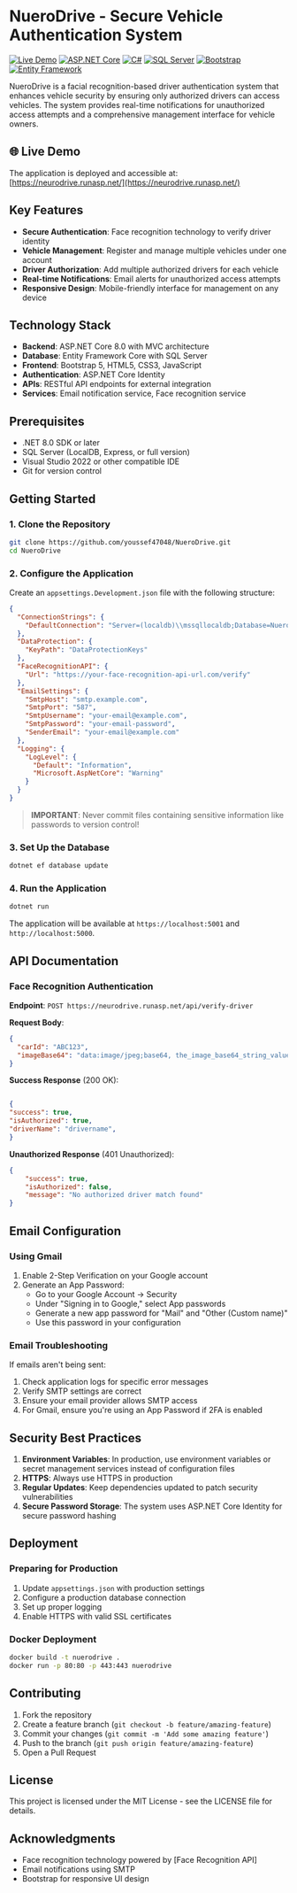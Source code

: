 ﻿# NueroDrive - Secure Vehicle Authentication System

[![Live Demo](https://img.shields.io/badge/Live_Demo-Visit_Site-blue?style=for-the-badge&logo=microsoft-edge)](https://neurodrive.runasp.net/)
[![ASP.NET Core](https://img.shields.io/badge/ASP.NET_Core-8.0-512BD4?style=flat-square&logo=dotnet)](https://dotnet.microsoft.com/apps/aspnet)
[![C#](https://img.shields.io/badge/C%23-239120?style=flat-square&logo=c-sharp&logoColor=white)](https://docs.microsoft.com/en-us/dotnet/csharp/)
[![SQL Server](https://img.shields.io/badge/SQL_Server-CC2927?style=flat-square&logo=microsoft-sql-server&logoColor=white)](https://www.microsoft.com/en-us/sql-server)
[![Bootstrap](https://img.shields.io/badge/Bootstrap-5-7952B3?style=flat-square&logo=bootstrap&logoColor=white)](https://getbootstrap.com/)
[![Entity Framework](https://img.shields.io/badge/Entity_Framework-512BD4?style=flat-square&logo=dotnet)](https://docs.microsoft.com/en-us/ef/)

NueroDrive is a facial recognition-based driver authentication system that enhances vehicle security by ensuring only authorized drivers can access vehicles. The system provides real-time notifications for unauthorized access attempts and a comprehensive management interface for vehicle owners.

## 🌐 Live Demo

The application is deployed and accessible at: [https://neurodrive.runasp.net/](https://neurodrive.runasp.net/)

## Key Features

- **Secure Authentication**: Face recognition technology to verify driver identity
- **Vehicle Management**: Register and manage multiple vehicles under one account
- **Driver Authorization**: Add multiple authorized drivers for each vehicle
- **Real-time Notifications**: Email alerts for unauthorized access attempts
- **Responsive Design**: Mobile-friendly interface for management on any device

## Technology Stack

- **Backend**: ASP.NET Core 8.0 with MVC architecture
- **Database**: Entity Framework Core with SQL Server
- **Frontend**: Bootstrap 5, HTML5, CSS3, JavaScript
- **Authentication**: ASP.NET Core Identity
- **APIs**: RESTful API endpoints for external integration
- **Services**: Email notification service, Face recognition service

## Prerequisites

- .NET 8.0 SDK or later
- SQL Server (LocalDB, Express, or full version)
- Visual Studio 2022 or other compatible IDE
- Git for version control

## Getting Started

### 1. Clone the Repository

```bash
git clone https://github.com/youssef47048/NueroDrive.git
cd NueroDrive
```

### 2. Configure the Application

Create an `appsettings.Development.json` file with the following structure:

```json
{
  "ConnectionStrings": {
    "DefaultConnection": "Server=(localdb)\\mssqllocaldb;Database=NueroDrive;Trusted_Connection=True;MultipleActiveResultSets=true"
  },
  "DataProtection": {
    "KeyPath": "DataProtectionKeys"
  },
  "FaceRecognitionAPI": {
    "Url": "https://your-face-recognition-api-url.com/verify"
  },
  "EmailSettings": {
    "SmtpHost": "smtp.example.com",
    "SmtpPort": "587",
    "SmtpUsername": "your-email@example.com",
    "SmtpPassword": "your-email-password",
    "SenderEmail": "your-email@example.com"
  },
  "Logging": {
    "LogLevel": {
      "Default": "Information",
      "Microsoft.AspNetCore": "Warning"
    }
  }
}
```

> **IMPORTANT**: Never commit files containing sensitive information like passwords to version control!

### 3. Set Up the Database

```bash
dotnet ef database update
```

### 4. Run the Application

```bash
dotnet run
```

The application will be available at `https://localhost:5001` and `http://localhost:5000`.

## API Documentation

### Face Recognition Authentication

**Endpoint**: `POST https://neurodrive.runasp.net/api/verify-driver`

**Request Body**:
```json
{
  "carId": "ABC123",
  "imageBase64": "data:image/jpeg;base64, the_image_base64_string_value"
}
```

**Success Response** (200 OK):
```json

{
"success": true,
"isAuthorized": true,
"driverName": "drivername",
}

```

**Unauthorized Response** (401 Unauthorized):
```json
{
    "success": true,
    "isAuthorized": false,
    "message": "No authorized driver match found"
}
```

## Email Configuration

### Using Gmail

1. Enable 2-Step Verification on your Google account
2. Generate an App Password:
   - Go to your Google Account → Security
   - Under "Signing in to Google," select App passwords
   - Generate a new app password for "Mail" and "Other (Custom name)"
   - Use this password in your configuration

### Email Troubleshooting

If emails aren't being sent:
1. Check application logs for specific error messages
2. Verify SMTP settings are correct
3. Ensure your email provider allows SMTP access
4. For Gmail, ensure you're using an App Password if 2FA is enabled

## Security Best Practices

1. **Environment Variables**: In production, use environment variables or secret management services instead of configuration files
2. **HTTPS**: Always use HTTPS in production
3. **Regular Updates**: Keep dependencies updated to patch security vulnerabilities
4. **Secure Password Storage**: The system uses ASP.NET Core Identity for secure password hashing

## Deployment

### Preparing for Production

1. Update `appsettings.json` with production settings
2. Configure a production database connection
3. Set up proper logging
4. Enable HTTPS with valid SSL certificates

### Docker Deployment

```bash
docker build -t nuerodrive .
docker run -p 80:80 -p 443:443 nuerodrive
```

## Contributing

1. Fork the repository
2. Create a feature branch (`git checkout -b feature/amazing-feature`)
3. Commit your changes (`git commit -m 'Add some amazing feature'`)
4. Push to the branch (`git push origin feature/amazing-feature`)
5. Open a Pull Request

## License

This project is licensed under the MIT License - see the LICENSE file for details.

## Acknowledgments

- Face recognition technology powered by [Face Recognition API]
- Email notifications using SMTP
- Bootstrap for responsive UI design 